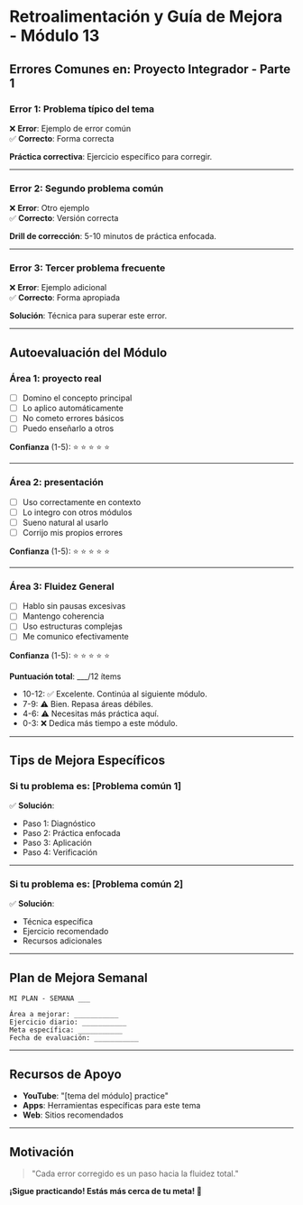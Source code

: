 # Retroalimentación y Guía de Mejora - Módulo 13

## Errores Comunes en: Proyecto Integrador - Parte 1

### Error 1: Problema típico del tema

❌ **Error**: Ejemplo de error común  
✅ **Correcto**: Forma correcta

**Práctica correctiva**: 
Ejercicio específico para corregir.

---

### Error 2: Segundo problema común

❌ **Error**: Otro ejemplo  
✅ **Correcto**: Versión correcta

**Drill de corrección**: 
5-10 minutos de práctica enfocada.

---

### Error 3: Tercer problema frecuente

❌ **Error**: Ejemplo adicional  
✅ **Correcto**: Forma apropiada

**Solución**: 
Técnica para superar este error.

---

## Autoevaluación del Módulo

### Área 1: proyecto real
- [ ] Domino el concepto principal
- [ ] Lo aplico automáticamente
- [ ] No cometo errores básicos
- [ ] Puedo enseñarlo a otros

**Confianza** (1-5): ⭐ ⭐ ⭐ ⭐ ⭐

---

### Área 2:  presentación
- [ ] Uso correctamente en contexto
- [ ] Lo integro con otros módulos
- [ ] Sueno natural al usarlo
- [ ] Corrijo mis propios errores

**Confianza** (1-5): ⭐ ⭐ ⭐ ⭐ ⭐

---

### Área 3: Fluidez General
- [ ] Hablo sin pausas excesivas
- [ ] Mantengo coherencia
- [ ] Uso estructuras complejas
- [ ] Me comunico efectivamente

**Confianza** (1-5): ⭐ ⭐ ⭐ ⭐ ⭐

**Puntuación total**: ___/12 ítems

- 10-12: ✅ Excelente. Continúa al siguiente módulo.
- 7-9: ⚠️ Bien. Repasa áreas débiles.
- 4-6: ⚠️ Necesitas más práctica aquí.
- 0-3: ❌ Dedica más tiempo a este módulo.

---

## Tips de Mejora Específicos

### Si tu problema es: [Problema común 1]

✅ **Solución**:
- Paso 1: Diagnóstico
- Paso 2: Práctica enfocada
- Paso 3: Aplicación
- Paso 4: Verificación

---

### Si tu problema es: [Problema común 2]

✅ **Solución**:
- Técnica específica
- Ejercicio recomendado
- Recursos adicionales

---

## Plan de Mejora Semanal

```
MI PLAN - SEMANA ___

Área a mejorar: ___________
Ejercicio diario: ___________
Meta específica: ___________
Fecha de evaluación: ___________
```

---

## Recursos de Apoyo

- **YouTube**: "[tema del módulo] practice"
- **Apps**: Herramientas específicas para este tema
- **Web**: Sitios recomendados

---

## Motivación

> "Cada error corregido es un paso hacia la fluidez total."

**¡Sigue practicando! Estás más cerca de tu meta! 💪**
